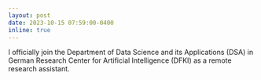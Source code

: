 ```yaml
---
layout: post
date: 2023-10-15 07:59:00-0400
inline: true
---
```


I officially join the Department of Data Science and its Applications (DSA) in German Research Center for Artificial Intelligence (DFKI) as a remote research assistant.